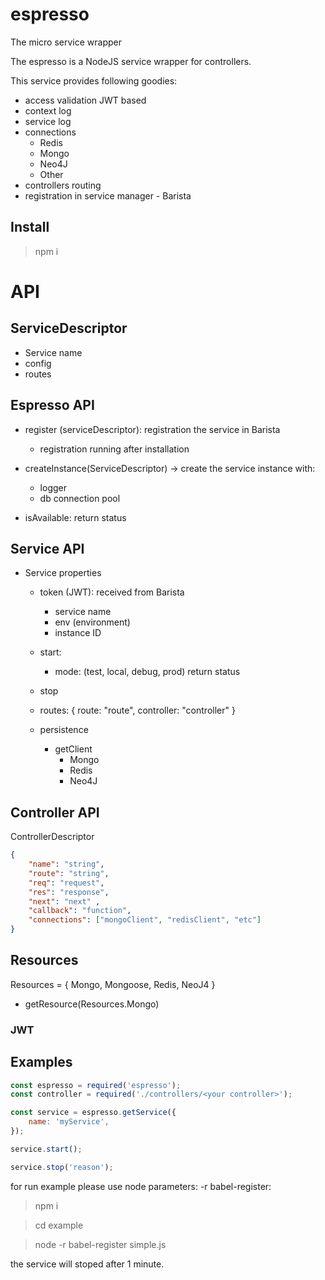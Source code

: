 # espresso
The micro service wrapper

The espresso is a NodeJS service wrapper for controllers.

This service provides following goodies:
- access validation JWT based 
- context log
- service log
- connections
  - Redis
  - Mongo 
  - Neo4J
  - Other
 - controllers routing 
 - registration in service manager - Barista   


## Install

> npm i 


# API

## ServiceDescriptor 
 - Service name
 - config
 - routes


## Espresso API
 - register (serviceDescriptor): registration the service in Barista
    - registration running after installation
 - createInstance(ServiceDescriptor) -> create the service instance with:
    - logger 
    - db connection pool
    
 - isAvailable: return status       

    
## Service API
 - Service properties
    - token (JWT): received from Barista
        -   service name
        -   env (environment)
        -   instance ID
        
    - start: 
        - mode: (test, local, debug, prod)
        return status
    - stop
    - routes: 
    { 
        route: "route",
        controller: "controller"
    }
    
    - persistence
        - getClient
            - Mongo
            - Redis
            - Neo4J
    
## Controller API 
ControllerDescriptor
```json
{
    "name": "string",
    "route": "string",
    "req": "request",
    "res": "response",
    "next": "next" ,
    "callback": "function",
    "connections": ["mongoClient", "redisClient", "etc"]
}
````

 
 
 ## Resources
 Resources = { Mongo, Mongoose, Redis, NeoJ4 }
 - getResource(Resources.Mongo)



### JWT 



## Examples


```javascript
const espresso = required('espresso');
const controller = required('./controllers/<your controller>');

const service = espresso.getService({
    name: 'myService',
});

service.start();

service.stop('reason');
```

for run example please use node parameters: -r babel-register:

> npm i 

> cd example

> node -r babel-register simple.js 


the service will stoped after 1 minute.

